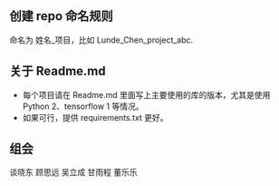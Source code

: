  ## 创建 repo 命名规则
 命名为 姓名_项目，比如 Lunde_Chen_project_abc. 

## 关于 Readme.md
- 每个项目请在 Readme.md 里面写上主要使用的库的版本，尤其是使用 Python 2、tensorflow 1 等情况。
- 如果可行，提供 requirements.txt 更好。

## 组会

谈晓东 顾思远 吴立成 甘雨程 董乐乐


